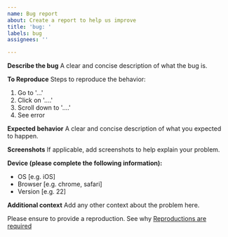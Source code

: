 ```yaml
---
name: Bug report
about: Create a report to help us improve
title: 'bug: '
labels: bug
assignees: ''

---
```


**Describe the bug**
A clear and concise description of what the bug is.

**To Reproduce**
Steps to reproduce the behavior:
1. Go to '...'
2. Click on '....'
3. Scroll down to '....'
4. See error

**Expected behavior**
A clear and concise description of what you expected to happen.

**Screenshots**
If applicable, add screenshots to help explain your problem.

**Device (please complete the following information):**
 - OS [e.g. iOS]
 - Browser [e.g. chrome, safari]
 - Version [e.g. 22]

**Additional context**
Add any other context about the problem here.

Please ensure to provide a reproduction. See why [Reproductions are required](https://antfu.me/posts/why-reproductions-are-required)
